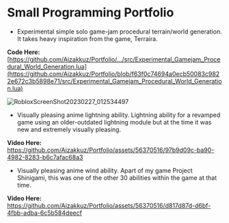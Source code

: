 # Small Programming Portfolio

- Experimental simple solo game-jam procedural terrain/world generation. It takes heavy inspiration from the game, Terraira. 

**Code Here:** [https://github.com/Aizakkuz/Portfolio/.../src/Experimental_Gamejam_Procedural_World_Generation.lua](https://github.com/Aizakkuz/Portfolio/blob/f63f0c74694a0ecb50083c9822e672c3b5898e71/src/Experimental_Gamejam_Procedural_World_Generation.lua)

![RobloxScreenShot20230227_012534497](https://github.com/Aizakkuz/Portfolio/assets/56370516/7a9a6973-ca67-4a7d-95de-88ba6ca60604)

- Visually pleasing anime lightning ability. Lightning ability for a revamped game using an older-outdated lightning module but at the time it was new and extremely visually pleasing.

**Video Here:** https://github.com/Aizakkuz/Portfolio/assets/56370516/97b9d09c-ba90-4982-8283-b6c7afac68a3

- Visually pleasing anime wind ability. Apart of my game Project Shinigami, this was one of the other 30 abilities within the game at that time.

**Video Here:** https://github.com/Aizakkuz/Portfolio/assets/56370516/d817d87d-d6bf-4fbb-adba-6c5b584deecf

